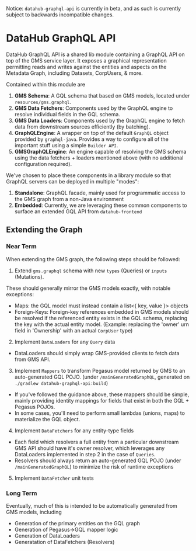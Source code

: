 Notice: `datahub-graphql-api` is currently in beta, and as such is currently subject to backwards incompatible changes. 

# DataHub GraphQL API
DataHub GraphQL API is a shared lib module containing a GraphQL API on top of the GMS service layer. It exposes a graphical representation
permitting reads and writes against the entities and aspects on the Metadata Graph, including Datasets, CorpUsers, & more. 

Contained within this module are 

1. **GMS Schema**: A GQL schema that based on GMS models, located under `resources/gms.graphql`. 
2. **GMS Data Fetchers**: Components used by the GraphQL engine to resolve individual fields in the GQL schema.
3. **GMS Data Loaders**: Components used by the GraphQL engine to fetch data from downstream sources efficiently (by batching). 
4. **GraphQLEngine**: A wrapper on top of the default `GraphQL` object provided by `graphql-java`. Provides a way to configure all of the important stuff using a simple `Builder API`. 
5. **GMSGraphQLEngine**: An engine capable of resolving the GMS schema using the data fetchers + loaders mentioned above (with no additional configuration required). 

We've chosen to place these components in a library module so that GraphQL servers can be deployed in multiple "modes":

1. **Standalone**: GraphQL facade, mainly used for programmatic access to the GMS graph from a non-Java environment
2. **Embedded**: Currently, we are leveraging these common components to surface an extended GQL API from `datahub-frontend` 


## Extending the Graph

### Near Term

When extending the GMS graph, the following steps should be followed:

1. Extend `gms.graphql` schema with new `types` (Queries) or `inputs` (Mutations). 
   
These should generally mirror the GMS models exactly, with notable exceptions:

- Maps: the GQL model must instead contain a list<{ key, value }> objects
- Foreign-Keys: Foreign-key references embedded in GMS models should be resolved if the referenced entity exists in the GQL schema,
replacing the key with the actual entity model. (Example: replacing the 'owner' urn field in 'Ownership' with an actual `CorpUser` type)

2. Implement `DataLoaders` for any `Query` data 

- DataLoaders should simply wrap GMS-provided clients to fetch data from GMS API.

3. Implement `Mappers` to transform Pegasus model returned by GMS to an auto-generated GQL POJO. (under `/mainGeneratedGraphQL`, generated on `./gradlew datahub-graphql-api:build`) 

- If you've followed the guidance above, these mappers should be simple, mainly
providing identity mappings for fields that exist in both the GQL + Pegasus POJOs.
- In some cases, you'll need to perform small lambdas (unions, maps) to materialize the GQL object. 

4. Implement `DataFetchers` for any entity-type fields 

- Each field which resolvers a full entity from a particular downstream GMS API should have it's owner resolver, 
which leverages any DataLoaders implemented in step 2 in the case of `Queries`.
- Resolvers should always return an auto-generated GQL POJO (under `/mainGeneratedGraphQL`) to minimize the risk of runtime exceptions 
  
5. Implement `DataFetcher` unit tests


### Long Term

Eventually, much of this is intended to be automatically generated from GMS models, including

- Generation of the primary entities on the GQL graph 
- Generation of Pegasus->GQL mapper logic
- Generation of DataLoaders
- Generatation of DataFetchers (Resolvers)
